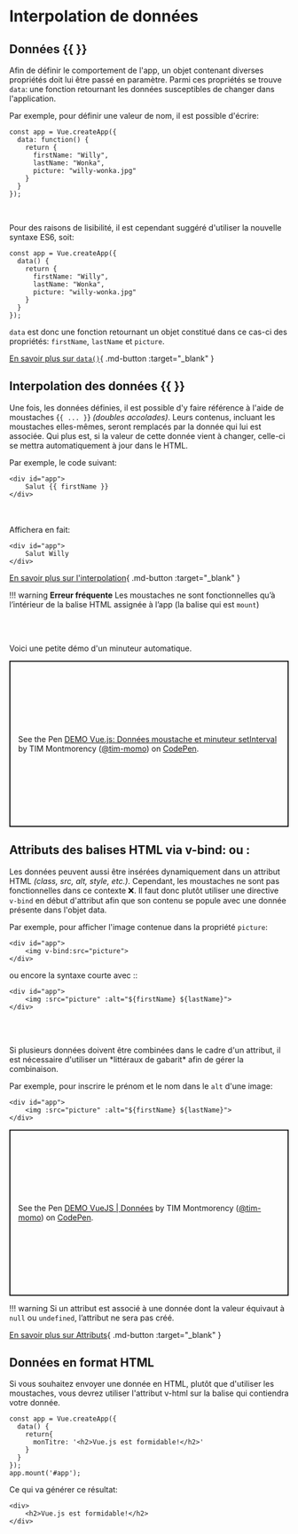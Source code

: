 # Interpolation de données

## Données {{ }}

Afin de définir le comportement de l'app, un objet contenant diverses propriétés doit lui être passé en paramètre. Parmi ces propriétés se trouve <code>data</code>: une fonction retournant les données susceptibles de changer dans l'application.


Par exemple, pour définir une valeur de nom, il est possible d'écrire:
```
const app = Vue.createApp({
  data: function() {
    return {
      firstName: "Willy",
      lastName: "Wonka",
      picture: "willy-wonka.jpg"
    }
  }
});
```


<br>

<p>Pour des raisons de lisibilité, il est cependant suggéré d'utiliser la nouvelle syntaxe ES6, soit:</p>

```
const app = Vue.createApp({
  data() {
    return {
      firstName: "Willy",
      lastName: "Wonka",
      picture: "willy-wonka.jpg"
    }
  }
});
```




<p><code>data</code> est donc une fonction retournant un objet constitué dans ce cas-ci des propriétés: <code>firstName</code>, <code>lastName</code> et <code>picture</code>.</p>


[En savoir plus sur <code>data()</code>](https://vuejs.org/guide/essentials/template-syntax.html#dynamically-binding-multiple-attributes){ .md-button :target="_blank" }


## Interpolation des données {{ }}

Une fois, les données définies, il est possible d'y faire référence à l'aide de moustaches {<code>{ ... }</code>} <em>(doubles accolades)</em>. Leurs contenus, incluant les moustaches elles-mêmes, seront remplacés par la donnée qui lui est associée. Qui plus est, si la valeur de cette donnée vient à changer, celle-ci se mettra automatiquement à jour dans le HTML.

Par exemple, le code suivant:
```
<div id="app">
    Salut {{ firstName }}
</div>
```



<br><br>
Affichera en fait:
```
<div id="app">
    Salut Willy
</div>
```
[En savoir plus sur l'interpolation](https://vuejs.org/guide/essentials/template-syntax.html#text-interpolation){ .md-button :target="_blank" }

!!! warning
    <strong>Erreur fréquente</strong>
    Les moustaches ne sont fonctionnelles qu’à l’intérieur de la balise HTML assignée à&nbsp;l’app (la balise qui est <code>mount</code>)

   

<br><br>
<p>Voici une petite démo d'un minuteur automatique.</p>

<p class="codepen" data-height="600" data-theme-id="light" data-default-tab="html,result" data-slug-hash="bGXJeOp" data-pen-title="DEMO Vue.js: Données moustache et minuteur setInterval" data-user="tim-momo" style="height: 300px; box-sizing: border-box; display: flex; align-items: center; justify-content: center; border: 2px solid; margin: 1em 0; padding: 1em;">
  <span>See the Pen <a href="https://codepen.io/tim-momo/pen/bGXJeOp">
  DEMO Vue.js: Données moustache et minuteur setInterval</a> by TIM Montmorency (<a href="https://codepen.io/tim-momo">@tim-momo</a>)
  on <a href="https://codepen.io">CodePen</a>.</span>
</p>
<script async src="https://public.codepenassets.com/embed/index.js"></script>


## Attributs des balises HTML via v-bind:&nbsp;ou&nbsp;:

<p>Les données peuvent aussi être insérées dynamiquement dans un attribut HTML <em>(class, src, alt, style, etc.)</em>. Cependant, les moustaches ne sont pas fonctionnelles dans ce contexte ❌. Il faut donc plutôt utiliser une directive <code>v-bind</code> en début d'attribut afin que son contenu se popule avec une donnée présente dans l'objet data.
</p>

<p>Par exemple, pour afficher l'image contenue dans la propriété <code>picture</code>:</p>

```
<div id="app">
    <img v-bind:src="picture">
</div>
```



<p>ou encore la syntaxe courte avec <incode>:</incode>:</p>

```
<div id="app">
    <img :src="picture" :alt="${firstName} ${lastName}">
</div>
```


<br><br>
<p>Si plusieurs données doivent être combinées dans le cadre d'un attribut, il est nécessaire d'utiliser un *littéraux de gabarit* afin de gérer la combinaison. </p>

<p>Par exemple, pour inscrire le prénom et le nom dans le <code>alt</code> d'une image:</p>

```
<div id="app">
    <img :src="picture" :alt="${firstName} ${lastName}">
</div>
```

<p class="codepen" data-height="360" data-theme-id="light" data-default-tab="html,result" data-slug-hash="oNJKqxv" data-pen-title="DEMO VueJS | Données" data-user="tim-momo" style="height: 300px; box-sizing: border-box; display: flex; align-items: center; justify-content: center; border: 2px solid; margin: 1em 0; padding: 1em;">
  <span>See the Pen <a href="https://codepen.io/tim-momo/pen/oNJKqxv">
  DEMO VueJS | Données</a> by TIM Montmorency (<a href="https://codepen.io/tim-momo">@tim-momo</a>)
  on <a href="https://codepen.io">CodePen</a>.</span>
</p>
<script async src="https://public.codepenassets.com/embed/index.js"></script>


!!! warning
    Si un attribut est associé à une donnée dont la valeur équivaut à <code>null</code> ou <code>undefined</code>, l’attribut ne sera pas&nbsp;créé.


[En savoir plus sur Attributs](https://vuejs.org/guide/essentials/template-syntax.html#attribute-bindings){ .md-button :target="_blank" }


## Données en format HTML
<p>Si vous souhaitez envoyer une donnée en HTML, plutôt que d'utiliser les moustaches, vous devrez utiliser l'attribut <incode>v-html</incode> sur la balise qui contiendra votre donnée.</p>

```
const app = Vue.createApp({
  data() {
    return{
      monTitre: '<h2>Vue.js est formidable!</h2>'
    }
  }
});
app.mount('#app');
```



<p>Ce qui va générer ce résultat:</p>


```
<div>
    <h2>Vue.js est formidable!</h2>
</div>
```
